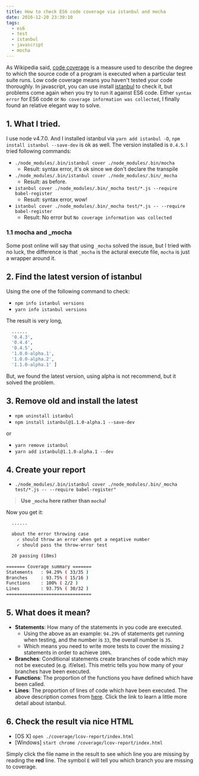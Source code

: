```yaml
---
title: How to check ES6 code coverage via istanbul and mocha
date: 2016-12-20 23:39:10
tags:
  - es6
  - test
  - istanbul
  - javascript
  - mocha
---
```


As Wikipedia said, [code coverage](https://en.wikipedia.org/wiki/Code_coverage) is a measure used to describe the degree to which the source code of a program is executed when a particular test suite runs. Low code coverage means you haven't tested your code thoroughly. In javascript, you can use install [istanbul](https://www.npmjs.com/package/istanbul) to check it, but problems come again when you try to run it against ES6 code. Either `syntax error` for ES6 code or `No coverage information was collected`, I finally found an relative elegant way to solve.

<!--more-->
## 1. What I tried.
I use node v4.7.0. And I installed istanbul via `yarn add istanbul -D`, `npm install istanbul --save-dev` is ok as well. The version installed is  `0.4.5`. I tried following commands:
- `./node_modules/.bin/istanbul cover ./node_modules/.bin/mocha`
    - Result: syntax error, it's ok since we don't declare the transpile
- `./node_modules/.bin/istanbul cover ./node_modules/.bin/_mocha`
    - Result: as before.
- `istanbul cover ./node_modules/.bin/_mocha test/*.js --require babel-register`
    - Result: syntax error, wow!
- `istanbul cover ./node_modules/.bin/_mocha test/*.js -- --require babel-register`
    - Result: No error but `No coverage information was collected`

### 1.1 mocha and _mocha
Some post online will say that using `_mocha` solved the issue, but I tried with no luck, the difference is that `_mocha` is the actural execute file, `mocha` is just a wrapper around it.

## 2. Find the latest version of istanbul
Using the one of the following command to check:
- `npm info istanbul versions`
- `yarn info istanbul versions`

The result is very long, 
```bash
  ......
  '0.4.3',
  '0.4.4',
  '0.4.5',
  '1.0.0-alpha.1',
  '1.0.0-alpha.2',
  '1.1.0-alpha.1' ]
```
But, we found the latest version, using alpha is not recommend, but it solved the problem.

## 3. Remove old and install the latest
- `npm uninstall istanbul`
- `npm install istanbul@1.1.0-alpha.1 --save-dev`

or

- `yarn remove istanbul`
- `yarn add istanbul@1.1.0-alpha.1 --dev`

## 4. Create your report
- `./node_modules/.bin/istanbul cover ./node_modules/.bin/_mocha test/*.js -- --require babel-register"`

>**Use `_mocha` here rather than `mocha`!**

Now you get it:

```bash
  ......

  about the error throwing case
    ✓ should throw an error when get a negative number
    ✓ should pass the throw-error test

  20 passing (18ms)

======= Coverage summary =======
Statements   : 94.29% ( 33/35 )
Branches     : 93.75% ( 15/16 )
Functions    : 100% ( 2/2 )
Lines        : 93.75% ( 30/32 )
================================
```

## 5. What does it mean?
- **Statements**: How many of the statements in you code are executed.
    - Using the above as an example: `94.29%` of statements get running when testing, and the number is `33`, the overall number is `35`. 
    - Which means you need to write more tests to cover the missing `2` statements in order to achieve `100%`. 
- **Branches**: Conditional statements create branches of code which may not be executed (e.g. if/else). This metric tells you how many of your branches have been executed.
- **Functions**: The proportion of the functions you have defined which have been called.
- **Lines**: The proportion of lines of code which have been executed.
The above description comes from [here](https://github.com/dwyl/learn-istanbul). Click the link to learn a little more detail about istanbul.

## 6. Check the result via nice HTML
- [OS X] `open ./coverage/lcov-report/index.html`
- [Windows] `start chrome /coverage/lcov-report/index.html`

Simply click the file name in the result to see which line you are missing by reading the **red** line. The symbol `E` will tell you which branch you are missing to coverage.